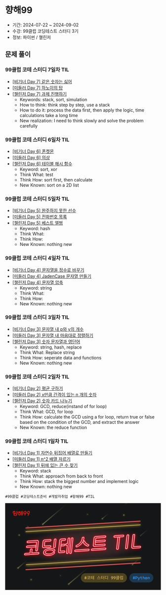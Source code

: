 # 향해99

- 기간: 2024-07-22 ~ 2024-09-02
- 수강: 99클럽 코딩테스트 스터디 3기
- 정보: 파이썬 / 챌린저

## 문제 풀이

### 99클럽 코테 스터디 7일차 TIL

- [[비기너 Day 7] 같은 숫자는 싫어](../Programmers/Python/Code/같은%20숫자는%20싫어.py)
- [[미들러 Day 7] 하노이의 탑](../Programmers/Python/Code/하노이의%20탑.py)
- [[챌린저 Day 7] 과제 진행하기](../Programmers/Python/Code/과제%20진행하기.py)
  - Keywords: stack, sort, simulation
  - How to think: think step by step, use a stack
  - How to do it: process the data first, then apply the logic, time calculations take a long time
  - New realization: I need to think slowly and solve the problem carefully

### 99클럽 코테 스터디 6일차 TIL

- [[비기너 Day 6] 폰켓몬](../Programmers/Python/Code/폰켓몬.py)
- [[미들러 Day 6] 의상](../Programmers/Python/Code/의상.py)
- [[챌린저 Day 6] 테이블 해시 함수](../Programmers/Python/Code/테이블%20해시%20함수.py)
  - Keyword: sort, xor
  - Think What: test
  - Think How: sort first, then calculate
  - New Known: sort on a 2D list

### 99클럽 코테 스터디 5일차 TIL

- [[비기너 Day 5] 완주하지 못한 선수](../Programmers/Python/Code/완주하지%20못한%20선수.py)
- [[미들러 Day 5] 전화번호 목록](../Programmers/Python/Code/전화번호%20목록.py)
- [[챌린저 Day 5] 베스트 앨범](../Programmers/Python/Code/베스트앨범.py)
  - Keyword: hash
  - Think What:
  - Think How:
  - New Known: nothing new

### 99클럽 코테 스터디 4일차 TIL

- [[비기너 Day 4] 문자열을 정수로 바꾸기](../Programmers/Python/Code/문자열을%20정수로%20바꾸기.py)
- [[미들러 Day 4] JadenCase 문자열 만들기](../Programmers/Python/Code/JadenCase%20문자열%20만들기.py)
- [[챌린저 Day 4] 문자열 압축](../Programmers/Python/Code/문자열%20압축.py)
  - Keyword: string
  - Think What:
  - Think How:
  - New Known: nothing new

### 99클럽 코테 스터디 3일차 TIL

- [[비기너 Day 3] 문자열 내 p와 y의 개수](../Programmers/Python/Code/문자열%20내%20p와%20y의%20개수.py)
- [[미들러 Day 3] 문자열 내 마음대로 정렬하기](../Programmers/Python/Code/문자열%20내%20마음대로%20정렬하기.py)
- [[챌린저 Day 3] 숫자 문자열과 영단어](../Programmers/Python/Code/숫자%20문자열과%20영단어.py)
  - Keyword: string, hash, replace
  - Think What: Replace string
  - Think How: seperate data and functions
  - New Known: nothing new

### 99클럽 코테 스터디 2일차 TIL

- [[비기너 Day 2] 평균 구하기](../Programmers/Python/Code/평균%20구하기.py)
- [[미들러 Day 2] x만큼 간격이 있는 n 개의 숫자](../Programmers/Python/Code/x만큼%20간격이%20있는%20n개의%20숫자.py)
- [[챌린저 Day 2] 숫자 카드 나누기](../Programmers/Python/Code/숫자%20카드%20나누기.py)
  - Keyword: GCD, reduce(instand of for loop)
  - Think What: GCD, for loop
  - Think How: calculate the GCD using a for loop, return true or false based on the condition of the GCD, and extract the answer
  - New Known: the reduce function

### 99클럽 코테 스터디 1일차 TIL

- [[비기너 Day 1] 자연수 뒤집어 배열로 만들기](../Programmers/Python/Code/자연수%20뒤집어%20배열로%20만들기.py)
- [[미들러 Day 1] n^2 배열 자르기](../Programmers/Python/Code/n^2%20배열%20자르기.py)
- [[챌린저 Day 1] 뒤에 있는 큰 수 찾기](../Programmers/Python/Code/뒤에%20있는%20큰%20수%20찾기.py)
  - Keyword: stack
  - Think What: approach from back to front
  - Think How: stack the biggest number and implement logic
  - New Known: nothing new

```text
#99클럽 #코딩테스트준비 #개발자취업 #항해99 #TIL
```

![hanghae_til_photo.png](./hanghae_til_photo.png)
